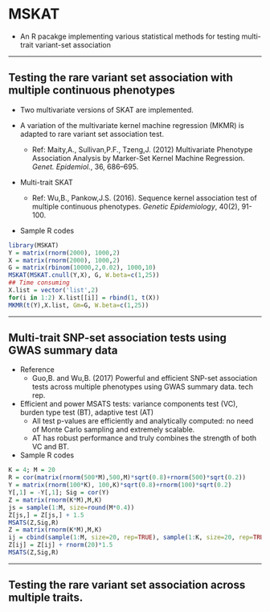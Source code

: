 # MSKAT
 - An R pacakge implementing various statistical methods for testing multi-trait variant-set association

-----
## Testing the rare variant set association with multiple continuous phenotypes
 - Two multivariate versions of SKAT are implemented.
 - A variation of the multivariate kernel machine regression (MKMR) is adapted to rare variant set association test.
    - Ref: Maity,A., Sullivan,P.F., Tzeng,J. (2012) Multivariate Phenotype Association Analysis by Marker-Set Kernel Machine Regression. *Genet. Epidemiol.*, 36, 686–695.
 - Multi-trait SKAT
    - Ref: Wu,B., Pankow,J.S. (2016). Sequence kernel association test of multiple continuous phenotypes. *Genetic Epidemiology*, 40(2), 91-100.

 - Sample R codes
```r
library(MSKAT)
Y = matrix(rnorm(2000), 1000,2)
X = matrix(rnorm(2000), 1000,2)
G = matrix(rbinom(10000,2,0.02), 1000,10)
MSKAT(MSKAT.cnull(Y,X), G, W.beta=c(1,25))
## Time consuming
X.list = vector('list',2)
for(i in 1:2) X.list[[i]] = rbind(1, t(X))
MKMR(t(Y),X.list, Gm=G, W.beta=c(1,25))
```



-----
## Multi-trait SNP-set association tests using GWAS summary data
 - Reference
    - Guo,B. and Wu,B. (2017) Powerful and efficient SNP-set association tests across multiple phenotypes using GWAS summary data. tech rep. 
 - Efficient and power MSATS tests: variance components test (VC), burden type test (BT), adaptive test (AT)
    - All test p-values are efficiently and analytically computed: no need of Monte Carlo sampling and extremely scalable. 
    - AT has robust performance and truly combines the strength of both VC and BT.
 - Sample R codes
```r
K = 4; M = 20
R = cor(matrix(rnorm(500*M),500,M)*sqrt(0.8)+rnorm(500)*sqrt(0.2))
Y = matrix(rnorm(100*K), 100,K)*sqrt(0.8)+rnorm(100)*sqrt(0.2)
Y[,1] = -Y[,1]; Sig = cor(Y)
Z = matrix(rnorm(K*M),M,K)
js = sample(1:M, size=round(M*0.4))
Z[js,] = Z[js,] + 1.5
MSATS(Z,Sig,R)
Z = matrix(rnorm(K*M),M,K)
ij = cbind(sample(1:M, size=20, rep=TRUE), sample(1:K, size=20, rep=TRUE))
Z[ij] = Z[ij] + rnorm(20)*1.5
MSATS(Z,Sig,R)
```




-----
## Testing the rare variant set association across multiple traits.
